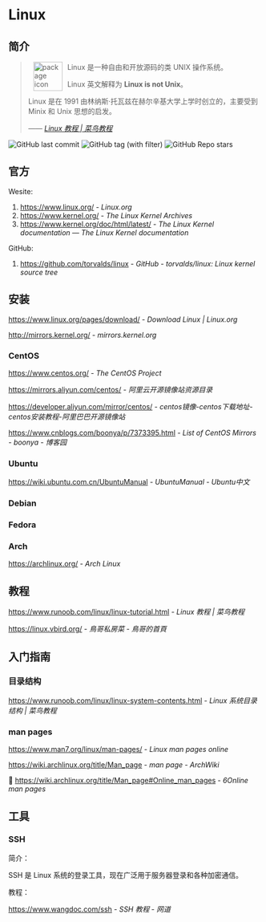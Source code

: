 # Linux

## 简介

> <img src="https://www.kernel.org/theme/images/logos/tux.png" alt="package icon" loading="lazy" decoding="async" align="left" width="58" hspace="10" vspace="0" /> Linux 是一种自由和开放源码的类 UNIX 操作系统。
>
> Linux 英文解释为 **Linux is not Unix**。
>
> Linux 是在 1991 由林纳斯·托瓦兹在赫尔辛基大学上学时创立的，主要受到 Minix 和 Unix 思想的启发。
>
> <cite>—— [Linux 教程 | 菜鸟教程](https://www.runoob.com/linux/linux-tutorial.html)</cite>

![GitHub last commit](https://badgen.net/github/last-commit/torvalds/linux?icon=github&color=blue)
![GitHub tag (with filter)](https://img.shields.io/github/v/tag/torvalds/linux?logo=github&color=blue)
![GitHub Repo stars](https://img.shields.io/github/stars/torvalds/linux?style=social)

## 官方

Wesite:

1. https://www.linux.org/ - *Linux.org*
2. https://www.kernel.org/ - *The Linux Kernel Archives*
3. https://www.kernel.org/doc/html/latest/ - *The Linux Kernel documentation — The Linux Kernel documentation*

GitHub:

1. https://github.com/torvalds/linux - *GitHub - torvalds/linux: Linux kernel source tree*

## 安装

https://www.linux.org/pages/download/ - *Download Linux | Linux.org*

http://mirrors.kernel.org/ - *mirrors.kernel.org*

### CentOS

https://www.centos.org/ - *The CentOS Project*

https://mirrors.aliyun.com/centos/ - *阿里云开源镜像站资源目录*

https://developer.aliyun.com/mirror/centos/ - *centos镜像-centos下载地址-centos安装教程-阿里巴巴开源镜像站*

https://www.cnblogs.com/boonya/p/7373395.html - *List of CentOS Mirrors - boonya - 博客园*

### Ubuntu

https://wiki.ubuntu.com.cn/UbuntuManual - *UbuntuManual - Ubuntu中文*

### Debian

### Fedora

### Arch

https://archlinux.org/ - *Arch Linux*

## 教程

https://www.runoob.com/linux/linux-tutorial.html - *Linux 教程 | 菜鸟教程*

https://linux.vbird.org/ - *鳥哥私房菜 - 鳥哥的首頁*

## 入门指南

### 目录结构

https://www.runoob.com/linux/linux-system-contents.html - *Linux 系统目录结构 | 菜鸟教程*

### man pages

https://www.man7.org/linux/man-pages/ - *Linux man pages online*

https://wiki.archlinux.org/title/Man_page - *man page - ArchWiki*

👏 https://wiki.archlinux.org/title/Man_page#Online_man_pages - *6Online man pages*


## 工具

### SSH

简介：

SSH 是 Linux 系统的登录工具，现在广泛用于服务器登录和各种加密通信。

教程：

<https://www.wangdoc.com/ssh> - *SSH 教程 - 网道*
